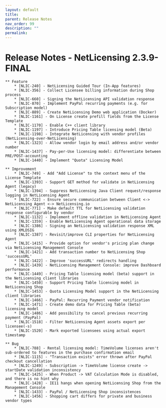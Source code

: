 ```yaml
---
layout: default
title:
parent: Release Notes
nav_order: 99
description: ""
permalink:
---
```


Release Notes - NetLicensing 2.3.9-FINAL
=======================================================================


    ** Feature
        * [NLIC-240] - NetLicensing Guided Tour (In-App features)
        * [NLIC-356] - Collect Licensee billing information during Shop process
        * [NLIC-660] - Signing the NetLicensing API validation response
        * [NLIC-870] - Implement PayPal recurring payments (e.g. for Subscription model)
        * [NLIC-889] - Create NetLicensing Demo web application (Docker)
        * [NLIC-1161] - On License create prefill fields from the License Template
        * [NLIC-1170] - Enable C++ client library
        * [NLIC-1197] - Introduce Pricing Table licensing model (Beta)
        * [NLIC-1198] - Integrate NetLicensing with vendor profiles (NetLicensing-over-NetLicensing)
        * [NLIC-1323] - Allow vendor login by email address and/or vendor number
        * [NLIC-1437] - Pay-per-Use licensing model: differentiate between PRE/POST-accounting
        * [NLIC-1440] - Implement "Quota" Licensing Model

    ** Improvement
        * [NLIC-749] - Add "Add License" to the context menu of the License Template
        * [NLIC-1393] - Support GET method for validate in NetLicensing Agent (legacy)
        * [NLIC-1394] - Suppress NetLicensing Java Client request/response logging in NetLicensing Agent
        * [NLIC-722] - Ensure secure communication between Client <-> NetLicensing Agent <-> NetLicensing.io
        * [NLIC-771] - Make default TTL for NetLicensing validation response configurable by vendor
        * [NLIC-1132] - Implement offline validation in NetLicensing Agent
        * [NLIC-1359] - Enable NetLicensing Agent operational data storage
        * [NLIC-1386] - Signing an NetLicensing validation response XML using XMLDSIG
        * [NLIC-1387] - Revisit/improve CLI properties for NetLicensing Agent
        * [NLIC-1415] - Provide option for vendor's pricing plan change via NetLicensing Management Console
        * [NLIC-1421] - Add transaction number to NetLicensing Shop 'successURL'
        * [NLIC-1422] - Improve 'successURL' redirects handling
        * [NLIC-1439] - NetLicensing Management Console: improve Dashboard performance
        * [NLIC-1449] - Pricing Table licensing model (beta) support in the NetLicensing client libraries
        * [NLIC-1450] - Support Pricing Table licensing model in NetLicensing Shop
        * [NLIC-1453] - Quota Licensing Model support in the NetLicensing client libraries
        * [NLIC-1466] - PayPal: Recurring Payment vendor notification
        * [NLIC-1471] - Create demo data for Pricing Table (beta) licensing model
        * [NLIC-1486] - Add possibility to cancel previous recurring payment (PayPal)
        * [NLIC-1518] - Filter NetLicensing Agent assets export per licensee(-s)
        * [NLIC-1520] - Mark exported licensees using actual export timestamp

    ** Bug
        * [NLIC-788] - Rental licensing model: TimeVolume licenses aren't sub-ordered to features in the purchase confirmation email
        * [NLIC-1115] - "Transaction exists" error thrown after PayPal checkout cancellation
        * [NLIC-1249] - Subscription -> TimeVolume license create -> startDate validation inconsistency
        * [NLIC-1425] - When Product -> VAT Calculation Mode is disabled, and there is no hint why
        * [NLIC-1428] - IE11 hangs when opening NetLicensing Shop from the Management Console
        * [NLIC-1433] - PayPal / NetLicensing Shop inconsistences
        * [NLIC-1456] - Shopping cart differs for private and business vendor types

